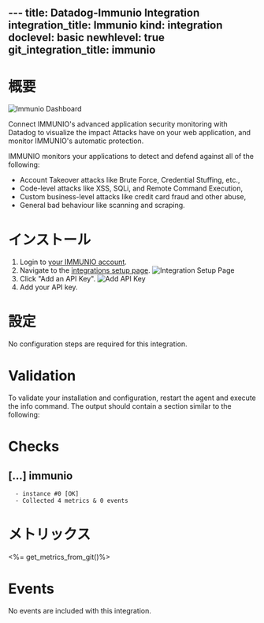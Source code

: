 --- title: Datadog-Immunio Integration integration_title: Immunio kind: integration doclevel: basic newhlevel: true
git_integration_title: immunio
---
# 概要

![Immunio Dashboard](/static/images/immunio_dash.png)

Connect IMMUNIO's advanced application security monitoring with Datadog to visualize the impact Attacks have on your web application, and monitor IMMUNIO's automatic protection.

IMMUNIO monitors your applications to detect and defend against all of the following:

* Account Takeover attacks like Brute Force, Credential Stuffing, etc.,
* Code-level attacks like XSS, SQLi, and Remote Command Execution,
* Custom business-level attacks like credit card fraud and other abuse,
* General bad behaviour like scanning and scraping.

# インストール

1.  Login to [your IMMUNIO account](http://www.immun.io/).
1.  Navigate to the [integrations setup page](https://dashboard.immun.io/#/settings/integrations). ![Integration Setup Page](/static/images/immuniosetup1.png)
1.  Click "Add an API Key". ![Add API Key](/static/images/immuniosetup2.png)
1.  Add your API key.

# 設定

No configuration steps are required for this integration.

# Validation

To validate your installation and configuration, restart the agent and execute the info command. The output should contain a section similar to the following:


Checks
======
  [...]
  immunio
  -----
      - instance #0 [OK]
      - Collected 4 metrics & 0 events

# メトリックス

<%= get_metrics_from_git()%>

# Events

No events are included with this integration.


